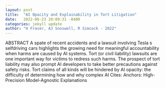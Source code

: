 ```yaml
---
layout: post
title:  "AI Opacity and Explainability in Tort Litigation"
date:   2022-06-23 20:09:31 -0400
categories: jekyll update
author: "H Fraser, AJ Snoswell, R Simcock - 2022"
---
```

ABSTRACT A spate of recent accidents and a lawsuit involving Tesla s  selfdriving cars highlights the growing need for meaningful accountability when harms are caused by AI systems. Tort (or civil liability) lawsuits are one important way for victims to redress such harms. The prospect of tort liability may also prompt AI developers to take better precautions against safety risks. Tort claims of all kinds will be hindered by AI opacity: the difficulty of determining how and why complex AI  Cites: Anchors: High-Precision Model-Agnostic Explanations